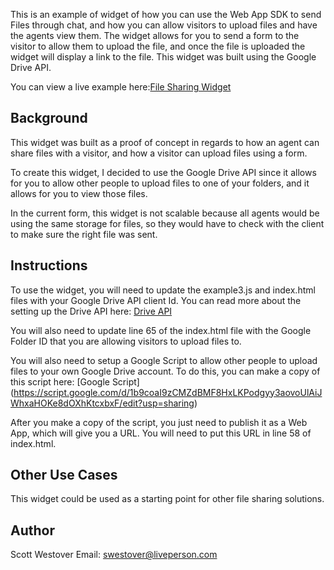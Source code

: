 This is an example of widget of how you can use the Web App SDK to send Files through chat, and how you can allow visitors to upload files and have the agents view them. The widget allows for you to send a form to the visitor to allow them to upload the file, and once the file is uploaded the widget will display a link to the file. This widget was built using the Google Drive API.

You can view a live example here:[File Sharing Widget](https://scottwestover.herokuapp.com/liveengageWidgets/fileSharingWidget/)

## Background
This widget was built as a proof of concept in regards to how an agent can share files with a visitor, and how a visitor can upload files using a form.

To create this widget, I decided to use the Google Drive API since it allows for you to allow other people to upload files to one of your folders, and it allows for you to view those files.

In the current form, this widget is not scalable because all agents would be using the same storage for files, so they would have to check with the client to make sure the right file was sent.

## Instructions
To use the widget, you will need to update the example3.js and index.html files with your Google Drive API client Id. You can read more about the setting up the Drive API here: [Drive API](https://developers.google.com/drive/v2/web/quickstart/js)

You will also need to update line 65 of the index.html file with the Google Folder ID that you are allowing visitors to upload files to. 

You will also need to setup a Google Script to allow other people to upload files to your own Google Drive account. To do this, you can make a copy of this script here: [Google Script] (https://script.google.com/d/1b9coaI9zCMZdBMF8HxLKPodgyy3aovoUlAiJWhxaHOKe8dOXhKtcxbxF/edit?usp=sharing) 

After you make a copy of the script, you just need to publish it as a Web App, which will give you a URL. You will need to put this URL in line 58 of index.html.

## Other Use Cases
This widget could be used as a starting point for other file sharing solutions.  

## Author
Scott Westover 
Email: swestover@liveperson.com